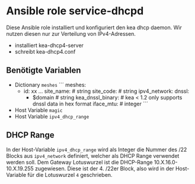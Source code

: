 # Ansible role service-dhcpd

Diese Ansible role installiert und konfiguriert den kea dhcp daemon.
Wir nutzen diesen nur zur Verteilung von IPv4-Adressen.

- installiert kea-dhcp4-server
- schreibt kea-dhcp4.conf

## Benötigte Variablen

- Dictionary `meshes`
´´´
meshes:
  - id: xx
...
    site_name: # string
    site_code: # string
    ipv4_network:
    dnssl:
      - $domain # string
    kea_dnssl_binary: # kea < 1.2 only supports dnssl data in hex format
    iface_mtu: # integer
´´´
- Host Variable `magic`
- Host Variable `ipv4_dhcp_range`

## DHCP Range

In der Host-Variable `ipv4_dhcp_range` wird als Integer die Nummer des /22 Blocks aus `ipv4_network` definiert, welcher als DHCP Range verwendet werden soll. Dem Gateway Lotuswurzel ist die DHCP-Range 10.X.16.0-10.X.19.255 zugewiesen. Diese ist der 4. /22er Block, also wird in der Host-Variable für die Lotuswurzel `4` geschrieben.
